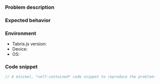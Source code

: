 <!-- Please include the following information to narrow down the issue. -->

### Problem description

<!-- What type of problem do you experience? Screenshots are welcome if applicable. -->

### Expected behavior

<!-- Based on the problem described above, what would the expected behavior be? -->

### Environment

- Tabris.js version: <!-- e.g. 2.4. When using "nightly" please provide concrete version. -->
- Device: <!-- e.g. iPad Pro or Samsung Galaxy S8 -->
- OS: <!-- e.g. iOS 11.2.5 or Android 8.1 -->

### Code snippet

```javascript
// A minimal, *self-contained* code snippet to reproduce the problem:
```
